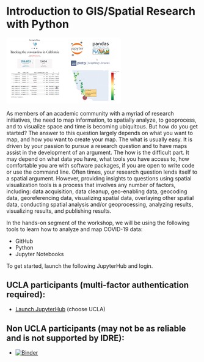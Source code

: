 # Introduction to GIS/Spatial Research with Python

<img src="images/intro.png" style="width:300px">

As members of an academic community with a myriad of research initiatives, the need to map information, to spatially analyze, to geoprocess, and to visualize space and time is becoming ubiquitous. But how do you get started? The answer to this question largely depends on what you want to map, and how you want to create your map. The what is usually easy. It is driven by your passion to pursue a research question and to have maps assist in the development of an argument. The how is the difficult part. It may depend on what data you have, what tools you have access to, how comfortable you are with software packages, if you are open to write code or use the command line. Often times, your research question lends itself to a spatial argument. However, providing insights to questions using spatial visualization tools is a process that involves any number of factors, including: data acquisition, data cleanup, geo-enabling data, geocoding data, georeferencing data, visualizing spatial data, overlaying other spatial data, conducting spatial analysis and/or geoprocessing, analyzing results, visualizing results, and publishing results.

In the hands-on segment of the workshop, we will be using the following tools to learn how to analyze and map COVID-19 data:

* GitHub
* Python
* Jupyter Notebooks

To get started, launch the following JupyterHub and login.

## UCLA participants (multi-factor authentication required):

* <a href="https://jupyter.idre.ucla.edu/hub/user-redirect/git-pull?repo=https%3A%2F%2Fgithub.com%2FIDREsandbox%2Fgisworkshop&urlpath=tree%2Fgisworkshop%2F&branch=master" target="_blank">Launch JupyterHub</a> (choose UCLA)

## Non UCLA participants (may not be as reliable and is not supported by IDRE):
* [![Binder](https://mybinder.org/badge_logo.svg)](https://mybinder.org/v2/gh/IDREsandbox/gisworkshop/master)
